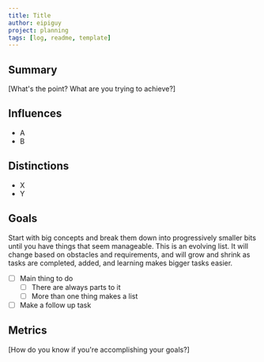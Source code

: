```yaml
---
title: Title
author: eipiguy
project: planning
tags: [log, readme, template]
---
```


## Summary

[What's the point? What are you trying to achieve?]

## Influences

- A
- B

## Distinctions

- X
- Y

## Goals

Start with big concepts and break them down into progressively smaller bits until you have things that seem manageable. This is an evolving list. It will change based on obstacles and requirements, and will grow and shrink as tasks are completed, added, and learning makes bigger tasks easier.

- [ ] Main thing to do
  - [ ] There are always parts to it
  - [ ] More than one thing makes a list
- [ ] Make a follow up task

## Metrics

[How do you know if you're accomplishing your goals?]
